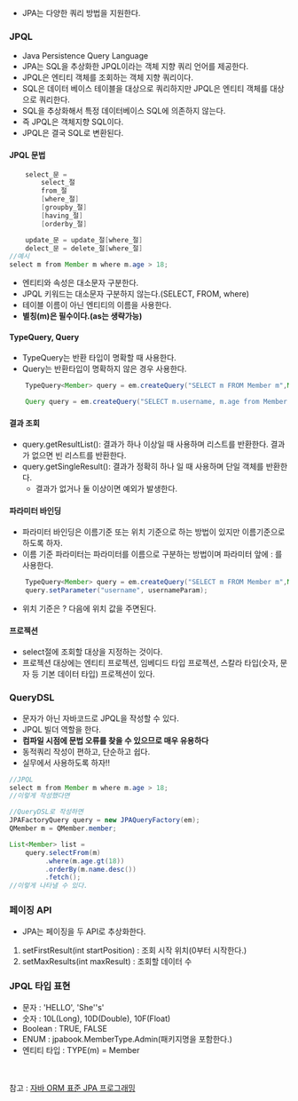 - JPA는 다양한 쿼리 방법을 지원한다.

### JPQL
- Java Persistence Query Language
- JPA는 SQL을 추상화한 JPQL이라는 객체 지향 쿼리 언어를 제공한다.
- JPQL은 엔티티 객체를 조회하는 객체 지향 쿼리이다.
- SQL은 데이터 베이스 테이블을 대상으로 쿼리하지만 JPQL은 엔티티 객체를 대상으로 쿼리한다.
- SQL을 추상화해서 특정 데이터베이스 SQL에 의존하지 않는다.
- 즉 JPQL은 객체지향 SQL이다.
- JPQL은 결국 SQL로 변환된다.

#### JPQL 문법
~~~java
    select_문 = 
        select_절
        from_절
        [where_절]
        [groupby_절]
        [having_절]
        [orderby_절]

    update_문 = update_절[where_절]
    delect_문 = delete_절[where_절]
//예시
select m from Member m where m.age > 18;
~~~
- 엔티티와 속성은 대소문자 구분한다.
- JPQL 키워드는 대소문자 구분하지 않는다.(SELECT, FROM, where)
- 테이블 이름이 아닌 엔티티의 이름을 사용한다.
- **별칭(m)은 필수이다.(as는 생략가능)**

#### TypeQuery, Query
- TypeQuery는 반환 타입이 명확할 때 사용한다.
- Query는 반환타입이 명확하지 않은 경우 사용한다.
~~~java
    TypeQuery<Member> query = em.createQuery("SELECT m FROM Member m",Member.class);

    Query query = em.createQuery("SELECT m.username, m.age from Member m");
~~~

#### 결과 조회
- query.getResultList(): 결과가 하나 이상일 때 사용하며 리스트를 반환한다. 결과가 없으면 빈 리스트를 반환한다.
- query.getSingleResult(): 결과가 정확히 하나 일 때 사용하며 단일 객체를 반환한다.
    - 결과가 없거나 둘 이상이면 예외가 발생한다.


#### 파라미터 바인딩
- 파라미터 바인딩은 이름기준 또는 위치 기준으로 하는 방법이 있지만 이름기준으로 하도록 하자.
- 이름 기준 파라미터는 파라미터를 이름으로 구분하는 방법이며 파라미터 앞에 : 를 사용한다.
~~~java
    TypeQuery<Member> query = em.createQuery("SELECT m FROM Member m",Member.class);
    query.setParameter("username", usernameParam);
~~~
- 위치 기준은 ? 다음에 위치 값을 주면된다.


#### 프로젝션
- select절에 조회할 대상을 지정하는 것이다.
- 프로젝션 대상에는 엔티티 프로젝션, 임베디드 타입 프로젝션, 스칼라 타입(숫자, 문자 등 기본 데이터 타입) 프로젝션이 있다.


### QueryDSL
- 문자가 아닌 자바코드로 JPQL을 작성할 수 있다.
- JPQL 빌더 역할을 한다.
- **컴파일 시점에 문법 오류를 찾을 수 있으므로 매우 유용하다**
- 동적쿼리 작성이 편하고, 단순하고 쉽다.
- 실무에서 사용하도록 하자!!
~~~java
//JPQL
select m from Member m where m.age > 18;
//이렇게 작성했다면

//QueryDSL로 작성하면
JPAFactoryQuery query = new JPAQueryFactory(em);
QMember m = QMember.member;

List<Member> list =
    query.selectFrom(m)
         .where(m.age.gt(18))
         .orderBy(m.name.desc())
         .fetch();
//이렇게 나타낼 수 있다.

~~~

### 페이징 API
- JPA는 페이징을 두 API로 추상화한다.
1. setFirstResult(int startPosition) : 조회 시작 위치(0부터 시작한다.)
2. setMaxResults(int maxResult) : 조회할 데이터 수

### JPQL 타입 표현
- 문자 : 'HELLO', 'She''s'
- 숫자 : 10L(Long), 10D(Double), 10F(Float)
- Boolean : TRUE, FALSE
- ENUM : jpabook.MemberType.Admin(패키지명을 포함한다.)
- 엔티티 타입 : TYPE(m) = Member


<br><br>
참고 : [자바 ORM 표준 JPA 프로그래밍](https://www.inflearn.com/course/ORM-JPA-Basic/dashboard)